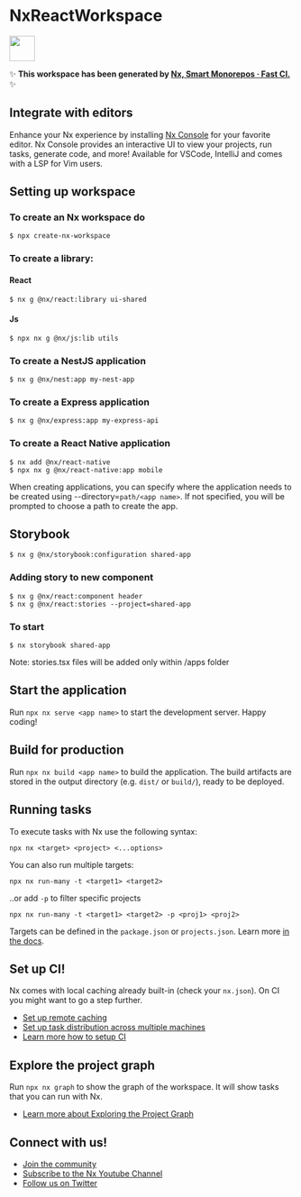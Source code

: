 # NxReactWorkspace

<a alt="Nx logo" href="https://nx.dev" target="_blank" rel="noreferrer"><img src="https://raw.githubusercontent.com/nrwl/nx/master/images/nx-logo.png" width="45"></a>

✨ **This workspace has been generated by [Nx, Smart Monorepos · Fast CI.](https://nx.dev)** ✨

## Integrate with editors

Enhance your Nx experience by installing [Nx Console](https://nx.dev/nx-console) for your favorite editor. Nx Console
provides an interactive UI to view your projects, run tasks, generate code, and more! Available for VSCode, IntelliJ and
comes with a LSP for Vim users.

## Setting up workspace

### To create an Nx workspace do
```
$ npx create-nx-workspace
```

### To create a library:

#### React
```
$ nx g @nx/react:library ui-shared
```
#### Js
```
$ npx nx g @nx/js:lib utils
```

### To create a NestJS application
```
$ nx g @nx/nest:app my-nest-app
```

### To create a Express application
```
$ nx g @nx/express:app my-express-api
```

### To create a React Native application
```
$ nx add @nx/react-native
$ npx nx g @nx/react-native:app mobile
```

When creating applications, you can specify where the application needs to be created using --directory=`path/<app name>`. If not specified, you will be prompted to choose a path to create the app.

## Storybook
```
$ nx g @nx/storybook:configuration shared-app
```

### Adding story to new component
```
$ nx g @nx/react:component header
$ nx g @nx/react:stories --project=shared-app
```

### To start
```
$ nx storybook shared-app
```

Note: stories.tsx files will be added only within /apps folder

## Start the application

Run `npx nx serve <app name>` to start the development server. Happy coding!

## Build for production

Run `npx nx build <app name>` to build the application. The build artifacts are stored in the output directory (e.g. `dist/` or `build/`), ready to be deployed.

## Running tasks

To execute tasks with Nx use the following syntax:

```
npx nx <target> <project> <...options>
```

You can also run multiple targets:

```
npx nx run-many -t <target1> <target2>
```

..or add `-p` to filter specific projects

```
npx nx run-many -t <target1> <target2> -p <proj1> <proj2>
```

Targets can be defined in the `package.json` or `projects.json`. Learn more [in the docs](https://nx.dev/features/run-tasks).

## Set up CI!

Nx comes with local caching already built-in (check your `nx.json`). On CI you might want to go a step further.

- [Set up remote caching](https://nx.dev/features/share-your-cache)
- [Set up task distribution across multiple machines](https://nx.dev/nx-cloud/features/distribute-task-execution)
- [Learn more how to setup CI](https://nx.dev/recipes/ci)

## Explore the project graph

Run `npx nx graph` to show the graph of the workspace.
It will show tasks that you can run with Nx.

- [Learn more about Exploring the Project Graph](https://nx.dev/core-features/explore-graph)

## Connect with us!

- [Join the community](https://nx.dev/community)
- [Subscribe to the Nx Youtube Channel](https://www.youtube.com/@nxdevtools)
- [Follow us on Twitter](https://twitter.com/nxdevtools)
